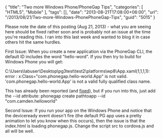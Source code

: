 {
	"title": "Two more Windows Phone/PhoneGap Tips",
	"categories": [
		"HTML5",
		"Mobile"
	],
	"tags": [],
	"date": "2013-08-21T17:08:00+06:00",
	"url": "/2013/08/21/Two-more-Windows-PhonePhoneGap-Tips",
	"guid": "5015"
}

Please note the date of this posting (Aug 21, 2013) - what you are seeing here should be fixed rather soon and is probably not an issue at the time you're reading this. I ran into this last week and wanted to blog it in case others hit the same hurdles.
<!--more-->
First Issue: When you create a new application via the PhoneGap CLI, the default ID includes the word "hello-word". If you then try to build for Windows Phone you will get:

C:\Users\labuser\Desktop\pg3test\test2\platforms\wp8\App.xaml(1,1,1,1): error : x:Class="com.phonegap.hello-world.App" is not valid. 'com.phonegap.hello-world.App' is not a valid fully qualified class name.

This has already been reported (and <a href="https://github.com/phonegap/phonegap-cli/issues/156">fixed</a>), but if you run into this, just add the --id attribute: phonegap create pathtoapp --id "com.camden.helloworld"

Second Issue: If you run your app on the Windows Phone and notice that the deviceready event doesn't fire (the default PG app uses a pretty animation to let you know when this occurs), then the issue is that the index.html is loading phonegap.js. Change the script src to cordova.js and all will be well.